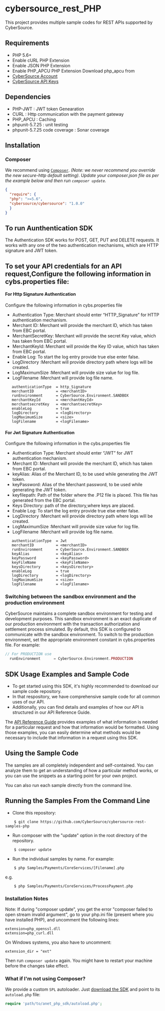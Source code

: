 # cybersource_rest_PHP
This project provides multiple sample codes for REST APIs supported by CyberSource.

## Requirements
* PHP 5.6+
* Enable cURL PHP Extension
* Enable JSON PHP Extension
* Enable PHP_APCU PHP Extension Download php_apcu from 
* [CyberSource Account](https://developer.cybersource.com/api/developer-guides/dita-gettingstarted/registration.html)
* [CyberSource API Keys](https://prod.developer.cybersource.com/api/developer-guides/dita-gettingstarted/registration/createCertSharedKey.html)
 
 ## Dependencies
* PHP-JWT              			: JWT token Genearation
* CURL          				: Http communication with the payment gateway
* PHP_APCU						: Caching 
* phpunit-5.7.25               	: unit testing
* phpunit-5.7.25 code coverage 	: Sonar coverage

## Installation
### Composer
We recommend using [`Composer`](http://getcomposer.org). *(Note: we never recommend you
override the new secure-http default setting)*. 
*Update your composer.json file as per the example below and then run
`composer update`.*

```json
{
  "require": {
  "php": ">=5.6",
  "cybersource/cybersource": "1.0.0"
  }
}
```
## To run Aunthentication SDK

The Authentication SDK works for POST, GET, PUT and DELETE requests.
It works with any one of the two authentication mechanisms, which are HTTP signature and JWT token.

## To set your API credentials for an API request,Configure the following information in cybs.properties file:
  
  #### For Http Signature Authentication 
  
  Configure the following information in cybs.properties file
  
*	Authentication Type:  Merchant should enter “HTTP_Signature” for HTTP authentication mechanism.
*	Merchant ID: Merchant will provide the merchant ID, which has taken from EBC portal.
*	MerchantSecretKey: Merchant will provide the secret Key value, which has taken from EBC portal.
*	MerchantKeyId:  Merchant will provide the Key ID value, which has taken from EBC portal.
*	Enable Log: To start the log entry provide true else enter false.
*   LogDirectory :Merchant will provide directory path where logs will be created.
*   LogMaximumSize :Merchant will provide size value for log file.
*   LogFilename  :Merchant will provide log file name.


```
   authenticationType  = http_Signature
   merchantID 	       = <merchantID>
   runEnvironment      = CyberSource.Environment.SANDBOX
   merchantKeyId       = <merchantKeyId>
   merchantsecretKey   = <merchantsecretKey>
   enableLog           = true
   logDirectory        = <logDirectory>
   logMaximumSize      = <size>
   logFilename         = <logFilename>
```
  #### For Jwt Signature Authentication

  Configure the following information in the cybs.properties file
  
*	Authentication Type:  Merchant should enter “JWT” for JWT authentication mechanism.
*	Merchant ID: Merchant will provide the merchant ID, which has taken from EBC portal.
*	keyAlias: Alias of the Merchant ID, to be used while generating the JWT token.
*	keyPassword: Alias of the Merchant password, to be used while generating the JWT token.
*	keyfilepath: Path of the folder where the .P12 file is placed. This file has generated from the EBC portal.
*   Keys Directory: path of the directory,where keys are placed.
*	Enable Log: To start the log entry provide true else enter false.
*   LogDirectory :Merchant will provide directory path where logs will be created.
*   LogMaximumSize :Merchant will provide size value for log file.
*   LogFilename  :Merchant will provide log file name.

```
   authenticationType  = Jwt
   merchantID 	       = <merchantID>
   runEnvironment      = CyberSource.Environment.SANDBOX
   keyAlias		       = <keyAlias>
   keyPassword	       = <keyPassword>
   keyFileName         = <keyFileName>
   keysDirectory       = <keysDirectory>
   enableLog           = true
   logDirectory        = <logDirectory>
   logMaximumSize      = <size>
   logFilename         = <logFilename>
```

### Switching between the sandbox environment and the production environment
CyberSource maintains a complete sandbox environment for testing and development purposes. This sandbox environment is an exact 
duplicate of our production environment with the transaction authorization and settlement process simulated. By default, this SDK is 
configured to communicate with the sandbox environment. To switch to the production environment, set the appropriate environment 
constant in cybs.properties file.  For example:

```PHP
// For PRODUCTION use
  runEnvironment      = CyberSource.Environment.PRODUCTION
```

## SDK Usage Examples and Sample Code
 * To get started using this SDK, it's highly recommended to download our sample code repository.
 * In that respository, we have comprehensive sample code for all common uses of our API.
 * Additionally, you can find details and examples of how our API is structured in our API Reference Guide.

The [API Reference Guide](https://developer.cybersource.com/api/reference/api-reference.html) provides examples of what information is needed for a particular request and how that information would be formatted. Using those examples, you can easily determine what methods would be necessary to include that information in a request
using this SDK.


## Using the Sample Code

The samples are all completely independent and self-contained. You can analyze them to get an understanding of how a particular method works, or you can use the snippets as a starting point for your own project.

You can also run each sample directly from the command line.

## Running the Samples From the Command Line
* Clone this repository:
```
    $ git clone https://github.com/CyberSource/cybersource-rest-samples-php
```
* Run composer with the "update" option in the root directory of the repository.
```
    $ composer update
```
* Run the individual samples by name. For example:
```
    $ php Samples/Payments/CoreServices/[Filename].php
```
e.g.
```
    $ php Samples/Payments/CoreServices/ProcessPayment.php
```

### Installation Notes
Note: If during "composer update", you get the error "composer failed to open stream invalid argument", go to your php.ini file (present where you have installed PHP), and uncomment the following lines:
```
extension=php_openssl.dll
extension=php_curl.dll
```
On Windows systems, you also have to uncomment:
```
extension_dir = "ext"
```
Then run `composer update` again. You might have to restart your machine before the changes take effect.

### What if I'm not using Composer?
We provide a custom `SPL` autoloader. Just [download the SDK](https://github.com/CybersourceNet/sdk-php/releases) and point to its `autoload.php` file:

```php
require 'path/to/anet_php_sdk/autoload.php';
```
